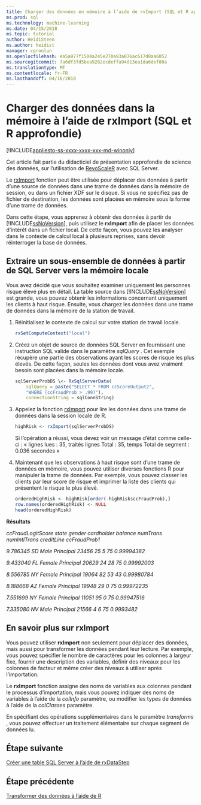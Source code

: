 ```yaml
---
title: Charger des données en mémoire à l’aide de rxImport (SQL et R approfondie) | Documents Microsoft
ms.prod: sql
ms.technology: machine-learning
ms.date: 04/15/2018
ms.topic: tutorial
author: HeidiSteen
ms.author: heidist
manager: cgronlun
ms.openlocfilehash: ea5a977f1504a245e270a93a876ac617d8aa6852
ms.sourcegitcommit: 7a6df3fd5bea9282ecdeffa94d13ea1da6def80a
ms.translationtype: MT
ms.contentlocale: fr-FR
ms.lasthandoff: 04/16/2018
---
```

# <a name="load-data-into-memory-using-rximport-sql-and-r-deep-dive"></a>Charger des données dans la mémoire à l’aide de rxImport (SQL et R approfondie)
[!INCLUDE[appliesto-ss-xxxx-xxxx-xxx-md-winonly](../../includes/appliesto-ss-xxxx-xxxx-xxx-md-winonly.md)]

Cet article fait partie du didacticiel de présentation approfondie de science des données, sur l’utilisation de [RevoScaleR](https://docs.microsoft.com/machine-learning-server/r-reference/revoscaler/revoscaler) avec SQL Server.

Le [rxImport](https://docs.microsoft.com/machine-learning-server/r-reference/revoscaler/rximport) fonction peut être utilisée pour déplacer des données à partir d’une source de données dans une trame de données dans la mémoire de session, ou dans un fichier XDF sur le disque. Si vous ne spécifiez pas de fichier de destination, les données sont placées en mémoire sous la forme d’une trame de données.

Dans cette étape, vous apprenez à obtenir des données à partir de [!INCLUDE[ssNoVersion](../../includes/ssnoversion-md.md)], puis utilisez le **rxImport** afin de placer les données d’intérêt dans un fichier local. De cette façon, vous pouvez les analyser dans le contexte de calcul local à plusieurs reprises, sans devoir réinterroger la base de données.

## <a name="extract-a-subset-of-data-from-sql-server-to-local-memory"></a>Extraire un sous-ensemble de données à partir de SQL Server vers la mémoire locale

Vous avez décidé que vous souhaitez examiner uniquement les personnes risque élevé plus en détail. La table source dans [!INCLUDE[ssNoVersion](../../includes/ssnoversion-md.md)] est grande, vous pouvez obtenir les informations concernant uniquement les clients à haut risque. Ensuite, vous chargez les données dans une trame de données dans la mémoire de la station de travail.

1. Réinitialisez le contexte de calcul sur votre station de travail locale.

    ```R
    rxSetComputeContext("local")
    ```

2. Créez un objet de source de données SQL Server en fournissant une instruction SQL valide dans le paramètre *sqlQuery* . Cet exemple récupère une partie des observations ayant les scores de risque les plus élevés. De cette façon, seules les données dont vous avez vraiment besoin sont placées dans la mémoire locale.

    ```R
    sqlServerProbDS \<- RxSqlServerData(
        sqlQuery = paste("SELECT * FROM ccScoreOutput2",
        "WHERE (ccFraudProb > .99)"),
        connectionString = sqlConnString)
    ```

3. Appelez la fonction [rxImport](https://docs.microsoft.com/machine-learning-server/r-reference/revoscaler/rximport) pour lire les données dans une trame de données dans la session locale de R.

    ```R
    highRisk <- rxImport(sqlServerProbDS)
    ```

    Si l’opération a réussi, vous devez voir un message d’état comme celle-ci : « lignes lues : 35, traités lignes Total : 35, temps Total de segment : 0.036 secondes »

4. Maintenant que les observations à haut risque sont d’une trame de données en mémoire, vous pouvez utiliser diverses fonctions R pour manipuler la trame de données. Par exemple, vous pouvez classer les clients par leur score de risque et imprimer la liste des clients qui présentent le risque le plus élevé.

    ```R
    orderedHighRisk <- highRisk[order(-highRisk$ccFraudProb),]
    row.names(orderedHighRisk) <- NULL
    head(orderedHighRisk)
    ```

**Résultats**

*ccFraudLogitScore   state gender cardholder balance numTrans numIntlTrans creditLine ccFraudProb1*

*9.786345    SD   Male  Principal   23456       25            5 75   0.99994382*

*9.433040    FL Female  Principal   20629       24           28 75   0.99992003*

*8.556785    NY Female  Principal   19064       82           53 43   0.99980784*

*8.188668    AZ Female  Principal   19948       29            0 75   0.99972235*

*7.551699    NY Female  Principal   11051       95            0 75   0.99947516*

*7.335080    NV   Male  Principal   21566        4            6  75   0.9993482*

## <a name="more-about-rximport"></a>En savoir plus sur rxImport

Vous pouvez utiliser **rxImport** non seulement pour déplacer des données, mais aussi pour transformer les données pendant leur lecture. Par exemple, vous pouvez spécifier le nombre de caractères pour les colonnes à largeur fixe, fournir une description des variables, définir des niveaux pour les colonnes de facteur et même créer des niveaux à utiliser après l’importation.

Le **rxImport** fonction assigne des noms de variables aux colonnes pendant le processus d’importation, mais vous pouvez indiquer des noms de variables à l’aide de la *colInfo* paramètre, ou modifier les types de données à l’aide de la *colClasses* paramètre.

En spécifiant des opérations supplémentaires dans le paramètre *transforms* , vous pouvez effectuer un traitement élémentaire sur chaque segment de données lu.

## <a name="next-step"></a>Étape suivante

[Créer une table SQL Server à l’aide de rxDataStep](../../advanced-analytics/tutorials/deepdive-create-new-sql-server-table-using-rxdatastep.md)

## <a name="previous-step"></a>Étape précédente

[Transformer des données à l’aide de R](../../advanced-analytics/tutorials/deepdive-transform-data-using-r.md)

